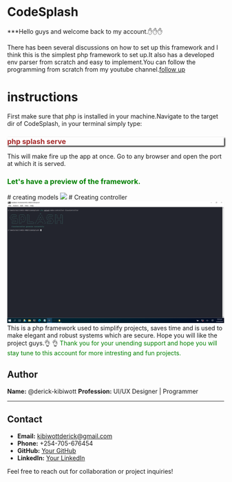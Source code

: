 # CodeSplash
***Hello guys and welcome back to my account.✋✋✋

There has been several discussions on how to set up this framework and I think this is the simplest php framework to set up.It also has a developed env parser from scratch and easy to implement.You can follow the programming from scratch from my youtube channel.<a href="youtube.com">follow up</a>
<br>
# instructions
First make sure that php is installed in your machine.Navigate to the target dir of CodeSplash, in your terminal simply type:
<h3 style="color:brown; width:100%; box-shadow: 2px 2px 3px black;">php splash serve</h3>
This will make fire up the app at once.
Go to any browser and open the port at which it is served.
<h3 style="color:green">Let's have a preview of the framework.</h3>
# creating models
<img src="https://github.com/derick-kibiwott/projectImages/blob/master/CodeSplash/model.png"/>
# Creating controller
<img src="https://github.com/cloutHacker/projectImages/blob/master/CodeSplash/splash.png"/>
This is a php framework used to simplify projects, saves time and is used to make elegant and robust systems which are secure.
Hope you will like the project guys.👌
👌
<span style="color:green;">Thank you for your unending support and hope you will stay tune to this account for more intresting and fun projects.</span>

## Author
**Name:** @derick-kibiwott
**Profession:** UI/UX Designer | Programmer 

---

## Contact
- **Email:** [kibiwottderick@gmail.com](mailto:kibiwottderick@gmail.com)
- **Phone:** +254-705-676454  
- **GitHub:** [Your GitHub](https://github.com/derick-kibiwott)  
- **LinkedIn:** [Your LinkedIn](linkedin.com/in/derick-kibiwott-1a24502b6/overlay/about-this-profile/)  

Feel free to reach out for collaboration or project inquiries!
